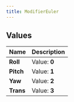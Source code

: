 ```yaml
---
title: ModifierEuler
---
```


## Values

| Name | Description |
| ---- | ----------- |
| **Roll** | Value: **0** |
| **Pitch** | Value: **1** |
| **Yaw** | Value: **2** |
| **Trans** | Value: **3** |

